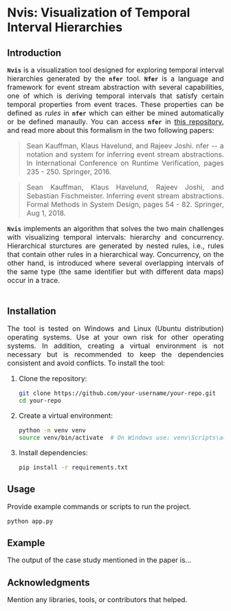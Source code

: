 # Nvis: Visualization of Temporal Interval Hierarchies

## Introduction

<div style="text-align: justify; font-size: 16px">
<span style="all: unset;">

<!-- Or use **`nvis`** -->
 <!-- <span style="font-family: monospace; font-weight: bold;">Nvis</span> -->
**`Nvis`** is a visualization tool designed for exploring temporal interval hierarchies generated by the **`nfer`** tool. **`Nfer`** is a language and framework for event stream abstraction with several capabilities, one of which is deriving temporal intervals that satisfy certain temporal properties from event traces. These properties can be defined as *rules* in **`nfer`** which can either be mined automatically or be defined manaully. You can access **`nfer`** in [this repository](https://bitbucket.org/seanmk/nfer/src/master/), and read more about this formalism in the two following papers:

> Sean Kauffman, Klaus Havelund, and Rajeev Joshi. nfer -- a notation and system for inferring event stream abstractions. In International Conference on Runtime Verification, pages 235 - 250. Springer, 2016.

> Sean Kauffman, Klaus Havelund, Rajeev Joshi, and Sebastian Fischmeister. Inferring event stream abstractions. Formal Methods in System Design, pages 54 - 82. Springer, Aug 1, 2018.


**`Nvis`** implements an algorithm that solves the two main challenges with visualizing temporal intervals: hierarchy and concurrency. Hierarchical sturctures are generated by nested rules, i.e., rules that contain other rules in a hierarchical way. Concurrency, on the other hand, is introduced where several overlapping intervals of the same type (the same identifier but with different data maps) occur in a trace. 
<br></br>

<!-- Add citation of nvis here, using the ">" syntax in markdown:
> Sean Kauffman, Klaus Havelund, and Rajeev Joshi. nfer -- a notation and system for inferring event stream abstractions. In International Conference on Runtime Verification, pages 235 - 250. Springer, 2016. -->

</span>
</div>

<!-- Is installation the good word here? -->
## Installation

<div style="text-align: justify; font-size: 16px">
<span style="all: unset;">

The tool is tested on Windows and Linux (Ubuntu distribution) operating systems. Use at your own risk for other operating systems. In addition, creating a virtual environment is not necessary but is recommended to keep the dependencies consistent and avoid conflicts. To install the tool:
1. Clone the repository:
    ```bash
    git clone https://github.com/your-username/your-repo.git
    cd your-repo
    ```
<!-- For windows and linux, python 3 only (python vs python3 commands?). Also, mention what platforms it is tested on -->
2. Create a virtual environment:
   ```bash
   python -m venv venv
   source venv/bin/activate  # On Windows use: venv\Scripts\activate
   ```
3. Install dependencies:
   ```bash
   pip install -r requirements.txt
   ```
</span>
</div>

## Usage

<div style="text-align: justify; font-size: 16px">
<span style="all: unset;">

<!-- Explain that the app has a web interface that sends data via json from python backend to the front-end, ports and making sure the port is free, how to give the files, what files are needed and in what format, etc -->

Provide example commands or scripts to run the project.
```bash
python app.py
```
</span>
</div>

## Example

<div style="text-align: justify; font-size: 16px">
<span style="all: unset;">

<!-- Put the output of one of the case study here -->
The output of the case study mentioned in the paper is...

</span>
</div>

## Acknowledgments

<div style="text-align: justify; font-size: 16px">
<span style="all: unset;">

Mention any libraries, tools, or contributors that helped.

</span>
</div>


<!-- # SocketIO for NFER
### REQUIREMENTS:
- socketio
- aiohttp
- json
- numpy
- pandas -->
